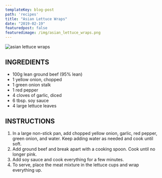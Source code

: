 ```yaml
---
templateKey: blog-post
path: 'recipes'
title: "Asian Lettuce Wraps"
date: "2019-02-19"
featuredpost: false
featuredimage: /img/asian_lettuce_wraps.png
---
```


![asian lettuce wraps](/img/asian_lettuce_wraps.png)

## INGREDIENTS  

- 100g lean ground beef (95% lean)
- 1 yellow onion, chopped
- 1 green onion stalk
- 1 red pepper
- 4 cloves of garlic, diced
- 6 tbsp. soy sauce
- 4 large lettuce leaves

## INSTRUCTIONS  

1. In a large non-stick pan, add chopped yellow onion, garlic, red pepper, green onion, and water. Keep adding water as needed and cook until soft.
2. Add ground beef and break apart with a cooking spoon. Cook until no longer pink.
3. Add soy sauce and cook everything for a few minutes.
4. To serve, place the meat mixture in the lettuce cups and wrap everything up.
